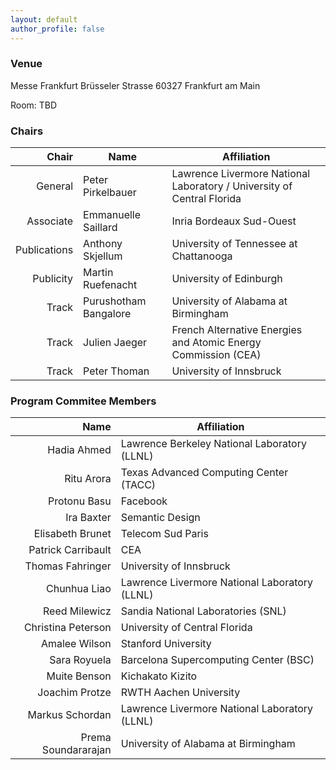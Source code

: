```yaml
---
layout: default
author_profile: false
---
```


### Venue

Messe Frankfurt
Brüsseler Strasse
60327 Frankfurt am Main

Room: TBD

### Chairs

| Chair         | Name                  | Affiliation                                                            |
| ------------: | --------------------- | ---------------------------------------------------------------------- |
| General       | Peter Pirkelbauer     | Lawrence Livermore National Laboratory / University of Central Florida |
| Associate     | Emmanuelle Saillard   | Inria Bordeaux Sud-Ouest                                               |
| Publications  | Anthony Skjellum      | University of Tennessee at Chattanooga                                 |
| Publicity     | Martin Ruefenacht     | University of Edinburgh                                                |
| Track         | Purushotham Bangalore | University of Alabama at Birmingham                                    |
| Track         | Julien Jaeger         | French Alternative Energies and Atomic Energy Commission (CEA)         |
| Track         | Peter Thoman          |  University of Innsbruck                                               |

<!---
### Steering Commitee Members
To be determined.
--->

### Program Commitee Members

| Name                | Affiliation                                     |
| ------------------: | ----------------------------------------------- |
| Hadia Ahmed         |  Lawrence Berkeley National Laboratory (LLNL)   |
| Ritu Arora          |  Texas Advanced Computing Center (TACC)         |
| Protonu Basu        |  Facebook                                       |
| Ira Baxter          |  Semantic Design                                |
| Elisabeth Brunet    |  Telecom Sud Paris                              |
| Patrick Carribault  |  CEA                                            |
| Thomas Fahringer    |  University of Innsbruck                        |
| Chunhua Liao        |  Lawrence Livermore National Laboratory (LLNL)  |
| Reed Milewicz       |  Sandia National Laboratories (SNL)             |
| Christina Peterson  |  University of Central Florida                  |
| Amalee Wilson       |  Stanford University                            |
| Sara Royuela        |  Barcelona Supercomputing Center (BSC)          |
| Muite Benson        |  Kichakato Kizito                               |
| Joachim Protze      |  RWTH Aachen University                         |
| Markus Schordan     |  Lawrence Livermore National Laboratory (LLNL)  |
| Prema Soundararajan |  University of Alabama at Birmingham            |
